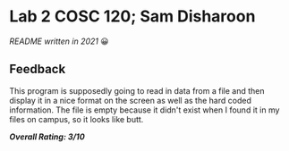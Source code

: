 # Lab 2 COSC 120; Sam Disharoon

*README written in 2021* :grinning:

## Feedback

This program is supposedly going to read in data from a file and then display it in a nice format on the screen as well as the hard coded information. The file is empty because it didn't exist when I found it in my files on campus, so it looks like butt.

***Overall Rating: 3/10***
